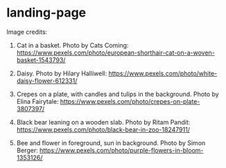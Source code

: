 # landing-page

Image credits:

1. Cat in a basket. Photo by Cats Coming: https://www.pexels.com/photo/european-shorthair-cat-on-a-woven-basket-1543793/

2. Daisy. Photo by Hilary Halliwell: https://www.pexels.com/photo/white-daisy-flower-612331/

3. Crepes on a plate, with candles and tulips in the background. Photo by Elina Fairytale: https://www.pexels.com/photo/crepes-on-plate-3807397/

4. Black bear leaning on a wooden slab. Photo by Ritam Pandit: https://www.pexels.com/photo/black-bear-in-zoo-18247911/

5. Bee and flower in foreground, sun in background. Photo by Simon Berger: https://www.pexels.com/photo/purple-flowers-in-bloom-1353126/